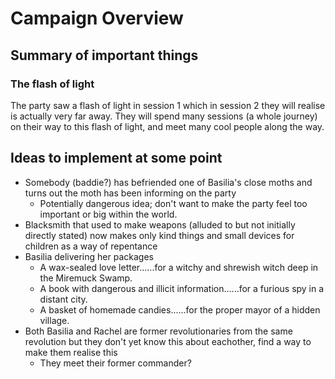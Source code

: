 # Campaign Overview

## Summary of important things

### The flash of light

The party saw a flash of light in session 1 which in session 2 they will realise is actually very far away. They will spend many sessions (a whole journey) on their way to this flash of light, and meet many cool people along the way.

## Ideas to implement at some point

- Somebody (baddie?) has befriended one of Basilia's close moths and turns out the moth has been informing on the party
  - Potentially dangerous idea; don't want to make the party feel too important or big within the world.
- Blacksmith that used to make weapons (alluded to but not initially directly stated) now makes only kind things and small devices for children as a way of repentance
- Basilia delivering her packages
  - A wax-sealed love letter......for a witchy and shrewish witch deep in the Miremuck Swamp.
  - A book with dangerous and illicit information......for a furious spy in a distant city.
  - A basket of homemade candies......for the proper mayor of a hidden village.
- Both Basilia and Rachel are former revolutionaries from the same revolution but they don't yet know this about eachother, find a way to make them realise this
  - They meet their former commander?
